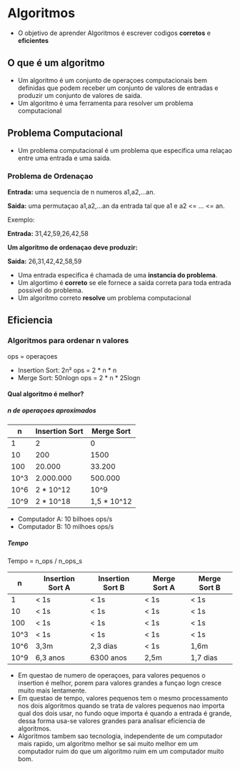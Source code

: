  # Algoritmos
 - O objetivo de aprender Algoritmos é escrever codigos **corretos** e **eficientes**
## O que é um algoritmo
- Um algoritmo é um conjunto de operaçoes computacionais bem definidas que podem receber um conjunto de valores de entradas e produzir um conjunto de valores de saida.
- Um algoritmo é uma ferramenta para resolver um problema computacional

## Problema Computacional
- Um problema computacional é um problema que especifica uma relaçao entre uma entrada e uma saida.

### Problema de Ordenaçao

**Entrada:** uma sequencia de n numeros a1,a2,...an.

**Saida:** uma permutaçao a1,a2,...an da entrada tal que a1 e a2 <= ... <= an.

Exemplo:

**Entrada:** 31,42,59,26,42,58

**Um algoritmo de ordenaçao deve produzir:**

**Saida:** 26,31,42,42,58,59
- Uma entrada especifica é chamada de uma **instancia do problema**.
- Um algortimo é **correto** se ele fornece a saida correta para toda entrada possivel do problema.
- Um algoritmo correto **resolve** um problema computacional


## Eficiencia

### Algoritmos para ordenar n valores
ops = operaçoes
- Insertion Sort: 2n² ops = 2 * n * n
- Merge Sort: 50nlogn ops = 2 * n * 25logn

#### Qual algoritmo é melhor?

##### n de operaçoes aproximados

| n    | Insertion Sort | Merge Sort  |    
|------|----------------|-------------|
| 1    | 2              | 0           |
| 10   | 200            | 1500        |
| 100  | 20.000         | 33.200      |
| 10^3 | 2.000.000      | 500.000     |
| 10^6 | 2 * 10^12      | 10^9        |
| 10^9 | 2 * 10^18      | 1,5 * 10^12 |


- Computador A: 10 bilhoes ops/s
- Computador B: 10 milhoes ops/s

##### Tempo
Tempo = n_ops / n_ops_s

| n    | Insertion Sort A | Insertion Sort B | Merge Sort A | Merge Sort B |    
|------|------------------|------------------|--------------|--------------|
| 1    | < 1s             | < 1s             | < 1s         | < 1s         |
| 10   | < 1s             | < 1s             | < 1s         | < 1s         |
| 100  | < 1s             | < 1s             | < 1s         | < 1s         |
| 10^3 | < 1s             | < 1s             | < 1s         | < 1s         |
| 10^6 | 3,3m             | 2,3 dias         | < 1s         | 1,6m         |
| 10^9 | 6,3 anos         | 6300 anos        | 2,5m         | 1,7 dias     |


- Em questao de numero de operaçoes, para valores pequenos o insertion é melhor, porem para valores grandes a funçao logn cresce muito mais lentamente.
- Em questao de tempo, valores pequenos tem o mesmo processamento nos dois algoritmos quando se trata de valores pequenos nao importa qual dos dois usar, no fundo oque importa é quando a entrada é grande, dessa forma usa-se valores grandes para analisar eficiencia de algoritmos.
- Algoritmos tambem sao tecnologia, independente de um computador mais rapido, um algoritmo melhor se sai muito melhor em um computador ruim do que um algoritmo ruim em um computador muito bom.


